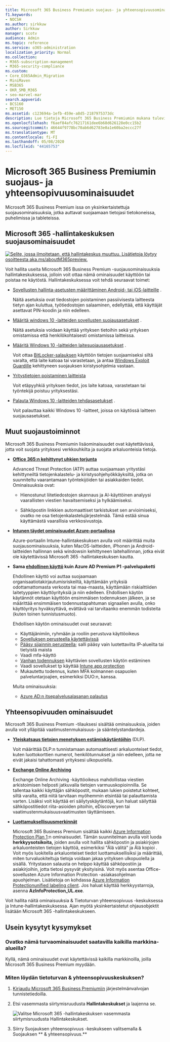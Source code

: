 ```yaml
---
title: Microsoft 365 Business Premiumin suojaus- ja yhteensopivuusominaisuudet
f1.keywords:
- NOCSH
ms.author: sirkkuw
author: Sirkkuw
manager: scotv
audience: Admin
ms.topic: reference
ms.service: o365-administration
localization_priority: Normal
ms.collection:
- M365-subscription-management
- M365-security-compliance
ms.custom:
- Core_O365Admin_Migration
- MiniMaven
- MSB365
- OKR_SMB_M365
- seo-marvel-mar
search.appverid:
- BCS160
- MET150
ms.assetid: c123694a-1efb-459e-a8d5-2187975373dc
description: Lue tietoja Microsoft 365 Business Premiumin mukana tulevista suojausominaisuuksista, jotka auttavat suojaamaan tietojasi tietokoneissa, puhelimissa ja tableteissa.
ms.openlocfilehash: f6aef84afc76217161dee6b68d626128e0cc15b2
ms.sourcegitcommit: 46644f9778bc70ab6d62783e0a1e60ba2eccc27f
ms.translationtype: MT
ms.contentlocale: fi-FI
ms.lasthandoff: 05/08/2020
ms.locfileid: "44165753"
---
```

# <a name="microsoft-365-business-premium-security-and-compliance-features"></a>Microsoft 365 Business Premiumin suojaus- ja yhteensopivuusominaisuudet

Microsoft 365 Business Premium issa on yksinkertaistettuja suojausominaisuuksia, jotka auttavat suojaamaan tietojasi tietokoneissa, puhelimissa ja tableteissa.
    
## <a name="microsoft-365-admin-center-security-features"></a>Microsoft 365 -hallintakeskuksen suojausominaisuudet

[![Selite, jossa ilmoitetaan, että hallintakeskus muuttuu. Lisätietoja löytyy osoitteesta aka.ms/aboutM365preview.](../media/m365admincenterchanging.png)](https://docs.microsoft.com/office365/admin/microsoft-365-admin-center-preview)

Voit hallita useita Microsoft 365 Business Premium -suojausominaisuuksia hallintakeskuksessa, jolloin voit ottaa nämä ominaisuudet käyttöön tai poistaa ne käytöstä. Hallintakeskuksessa voit tehdä seuraavat toimet:
  
- [Sovellusten hallinta-asetusten määrittäminen Android- tai iOS-laitteille](app-protection-settings-for-android-and-ios.md) . 
    
    Näitä asetuksia ovat tiedostojen poistaminen passiivisesta laitteesta tietyn ajan kuluttua, työtiedostojen salaaminen, edellyttää, että käyttäjät asettavat PIN-koodin ja niin edelleen.
    
- [Määritä windows 10 -laitteiden sovellusten suojausasetukset](protection-settings-for-windows-10-devices.md) . 
    
    Näitä asetuksia voidaan käyttää yrityksen tietoihin sekä yrityksen omistamissa että henkilökohtaisesti omistamissa laitteissa.
    
- [Määritä Windows 10 -laitteiden laitesuojausasetukset](protection-settings-for-windows-10-pcs.md) . 
    
    Voit ottaa [BitLocker-salauksen](https://go.microsoft.com/fwlink/p/?linkid=871405) käyttöön tietojen suojaamiseksi siltä varalta, että laite katoaa tai varastetaan, ja antaa [Windows Exploit Guardille](https://docs.microsoft.com/windows/security/threat-protection/microsoft-defender-atp/enable-exploit-protection) kehittyneen suojauksen kiristysohjelmia vastaan. 
    
- [Yritystietojen poistaminen laitteista](remove-company-data.md)
    
    Voit etäpyyhkiä yrityksen tiedot, jos laite katoaa, varastetaan tai työntekijä poistuu yrityksestäsi.
    
- [Palauta Windows 10 -laitteiden tehdasasetukset](reset-devices-to-factory-settings.md) . 
    
    Voit palauttaa kaikki Windows 10 -laitteet, joissa on käytössä laitteen suojausasetukset.
    
## <a name="additional-security-features"></a>Muut suojaustoiminnot 

Microsoft 365 Business Premiumin lisäominaisuudet ovat käytettävissä, jotta voit suojata yrityksesi verkkouhkilta ja suojata arkaluonteisia tietoja.
  
- **[Office 365:n kehittynyt uhkien torjunta](https://docs.microsoft.com/microsoft-365/security/office-365-security/office-365-atp)**
    
    Advanced Threat Protection (ATP) auttaa suojaamaan yritystäsi kehittyneiltä tietojenkalastelu- ja kiristysohjehyökkäyksiltä, jotka on suunniteltu vaarantamaan työntekijöiden tai asiakkaiden tiedot. Ominaisuuksia ovat:
    
  - Hienostunut liitetiedostojen skannaus ja AI-käyttöinen analyysi vaarallisten viestien havaitsemiseksi ja hylkäämiseksi.
    
  - Sähköpostin linkkien automaattiset tarkistukset sen arvioimiseksi, ovatko ne osa tietojenkalastelujärjestelmää. Tämä estää sinua käyttämästä vaarallisia verkkosivustoja.

- **[Intunen täydet ominaisuudet Azure-portaalissa](https://go.microsoft.com/fwlink/p/?linkid=871403)**
    
    Azure-portaalin Intune-hallintakeskuksen avulla voit määrittää muita suojausominaisuuksia, kuten MacOS-laitteiden, iPhonen ja Android-laitteiden hallinnan sekä windowsin kehittyneen laitehallinnan, jotka eivät ole käytettävissä Microsoft 365 -hallintakeskuksen kautta.
- **Sama [ehdollinen käyttö](https://docs.microsoft.com/azure/active-directory/conditional-access/overview) kuin Azure AD Premium P1 -palvelupaketti**


    Ehdollinen käyttö voi auttaa suojaamaan organisaatiotakirjautumisriskeiltä, käyttämään yrityksiä odottamattomasta verkosta tai maa-maasta, käyttämään riskialttiiden laitetyyppien käyttöyrityksiä ja niin edelleen. Ehdollisen käytön käytännöt otetaan käyttöön ensimmäisen todennuksen jälkeen, ja se määrittää ensimmäisen todennustapahtuman signaalien avulla, onko käyttöyritys hyväksyttävä, evättävä vai tarvitaanko enemmän todisteita (kuten toinen tunnistusmuoto).

    Ehdollisen käytön ominaisuudet ovat seuraavat:

    - Käyttäjänimiin, ryhmään ja rooliin perustuva käyttöoikeus
    - [Sovelluksen perusteella käytettävissä](https://docs.microsoft.com/azure/active-directory/conditional-access/app-based-conditional-access) 
    - [Pääsy sijainnin perusteella](https://docs.microsoft.com/azure/active-directory/authentication/howto-registration-mfa-sspr-combined#conditional-access-policies-for-combined-registration);  salli pääsy vain luotettavilta IP-alueilta tai tietyistä maista 
    - Vaadi mfa-käyttö
    - [Vanhan todennuksen](https://docs.microsoft.com/azure/active-directory/conditional-access/block-legacy-authentication) käyttävien sovellusten käytön estäminen
    - Vaadi sovellukset tp käyttää [Intune app protection](https://docs.microsoft.com/azure/active-directory/conditional-access/app-protection-based-conditional-access)
    - Mukautettu todennus, kuten MFA kolmannen osapuolen palveluntarjoajien, esimerkiksi DUO:n, kanssa.
   
    Muita ominaisuuksia:
    - [Azure AD:n itsepalvelusalasanan palautus](https://docs.microsoft.com/azure/active-directory/authentication/concept-sspr-customization)
    
## <a name="compliance-features"></a>Yhteensopivuuden ominaisuudet

Microsoft 365 Business Premium -tilauksesi sisältää ominaisuuksia, joiden avulla voit ylläpitää vaatimustenmukaisuus- ja sääntelystandardeja.

- **[Yleiskatsaus tietojen menetyksen estämiskäytäntöihin](https://docs.microsoft.com/microsoft-365/compliance/data-loss-prevention-policies)** (DLP). 
    
    Voit määrittää DLP:n tunnistamaan automaattisesti arkaluonteiset tiedot, kuten luottokorttien numerot, henkilötunnukset ja niin edelleen, jotta ne eivät jakaisi tahattomasti yrityksesi ulkopuolella.
    
- **[Exchange Online Archiving](https://products.office.com/exchange/microsoft-exchange-online-archiving-email)**
    
    Exchange Online Archiving -käyttöoikeus mahdollistaa viestien arkistoimisen helposti jatkuvalla tietojen varmuuskopioinnilla. Se tallentaa kaikki käyttäjän sähköpostit, mukaan lukien poistetut kohteet, siltä varalta, että niitä tarvitaan myöhemmin etsintää tai palauttamista varten. Lisäksi voit käyttää eri säilytyskäytäntöjä, kun haluat säilyttää sähköpostitiedot riita-asioiden pitoihin, eDiscoveryen tai vaatimustenmukaisuusvaatimusten täyttämiseen.
    
- **[Luottamuksellisuusmerkinnät](https://docs.microsoft.com/microsoft-365/compliance/sensitivity-labels)**

   Microsoft 365 Business Premium sisältää kaikki [Azure Information Protection Plan 1](https://go.microsoft.com/fwlink/p/?linkid=871407):n ominaisuudet. Tämän suunnitelman avulla voit luoda **herkkyysotsikoita,** joiden avulla voit hallita sähköpostin ja asiakirjojen arkaluonteisten tietojen käyttöä, esimerkiksi "Älä välitä" ja Älä kopioi . Voit myös luokitella arkaluonteiset tiedot luottamuksellisiksi ja määrittää, miten turvaluokiteltuja tietoja voidaan jakaa yrityksen ulkopuolella ja sisällä. Yritystason salausta on helppo käyttää sähköpostiin ja asiakirjoihin, jotta tietosi pysyvät yksityisinä. Voit myös asentaa Office-sovellusten Azure Information Protection -asiakasohjelman apuohjelman. Lisätietoja on kohdassa [Azure Information Protectionunified labeling client](https://docs.microsoft.com/azure/information-protection/rms-client/unifiedlabelingclient-version-release-history). Jos haluat käyttää herkkyystarroja, asenna **AzInfoProtection_UL.exe**.

Voit hallita näitä ominaisuuksia &amp; Tietoturvan yhteensopivuus -keskuksessa ja Intune-hallintakeskuksessa. Ajan myötä yksinkertaistetut ohjausobjektit lisätään Microsoft 365 -hallintakeskukseen.
  
    
## <a name="faq"></a>Usein kysytyt kysymykset

 ### <a name="are-these-security-features-available-in-all-markets"></a>Ovatko nämä turvaominaisuudet saatavilla kaikilla markkina-alueilla?
  
Kyllä, nämä ominaisuudet ovat käytettävissä kaikilla markkinoilla, joilla Microsoft 365 Business Premium myydään.
  
### <a name="how-do-i-find-the-security-amp-compliance-center"></a>Miten löydän tietoturvan &amp; yhteensopivuuskeskuksen?
  
1. [Kirjaudu Microsoft 365 Business Premiumiin](https://portal.microsoft.com/) järjestelmänvalvojan tunnistetiedoilla. 
    
2. Etsi vasemmasta siirtymisruudusta **Hallintakeskukset** ja laajenna se. 
    
    ![Valitse Microsoft 365 -hallintakeskuksen vasemmasta siirtymisruudusta Hallintakeskukset.](../media/fa4484f8-c637-45fd-a7bd-bdb3abfd6c03.png)
  
3. Siirry Suojauksen yhteensopivuus -keskukseen valitsemalla &amp; Suojauksen ** &amp; yhteensopivuus.**
